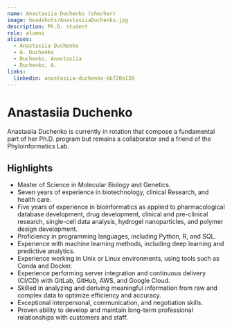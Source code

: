 ```yaml
---
name: Anastasiia Duchenko (she/her)
image: headshots/AnastasiiaDuchenko.jpg
description: Ph.D. student
role: alumni
aliases:
  - Anastasiia Duchenko
  - A. Duchenko
  - Duchenko, Anastasiia
  - Duchenko, A.
links:
  linkedin: anastasiia-duchenko-bb720a130
---
```


# Anastasiia Duchenko

Anastasiia Duchenko is currently in rotation that compose a fundamental part of her Ph.D. program but remains a collaborator and a friend of the Phyloinformatics Lab.

## Highlights

- Master of Science in Molecular Biology and Genetics.
- Seven years of experience in biotechnology, clinical Research, and health care.
- Five years of experience in bioinformatics as applied to pharmacological database development, drug development, clinical and pre-clinical research, single-cell data analysis, hydrogel nanoparticles, and polymer design development.
- Proficiency in programming languages, including Python, R, and SQL.
- Experience with machine learning methods, including deep learning and predictive analytics.
- Experience working in Unix or Linux environments, using tools such as Conda and Docker.
- Experience performing server integration and continuous delivery (CI/CD) with GitLab, GitHub, AWS, and Google Cloud.
- Skilled in analyzing and deriving meaningful information from raw and complex data to optimize efficiency and accuracy.
- Exceptional interpersonal, communication, and negotiation skills.
- Proven ability to develop and maintain long-term professional relationships with customers and staff.